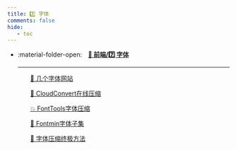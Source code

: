```yaml
---
title: 7️⃣ 字体
comments: false
hide:
   - toc
---
```


<div class="grid cards index-info" markdown>

-   :material-folder-open:&emsp;__[🎈 前端/7️⃣ 字体](./index.md)__

	---

	&emsp;&emsp;[🦞 几个字体网站](./A.md)

	&emsp;&emsp;[🎀 CloudConvert在线压缩](./AA.md)

	&emsp;&emsp;[💥 FontTools字体压缩](./B.md)

	&emsp;&emsp;[🧧 Fontmin字体子集](./C.md)

	&emsp;&emsp;[🥩 字体压缩终极方法](./D.md)

</div>